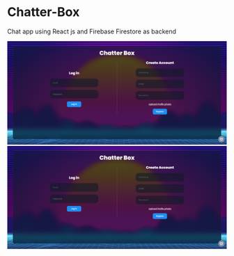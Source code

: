 # Chatter-Box
Chat app using React js and Firebase Firestore as backend

![Alt text](https://github.com/pradeish29/Chatter-Box/blob/main/Screenshot%202024-05-26%20132927.png)
![Alt text](https://github.com/pradeish29/Chatter-Box/blob/main/Screenshot%202024-05-26%20132927.png)
